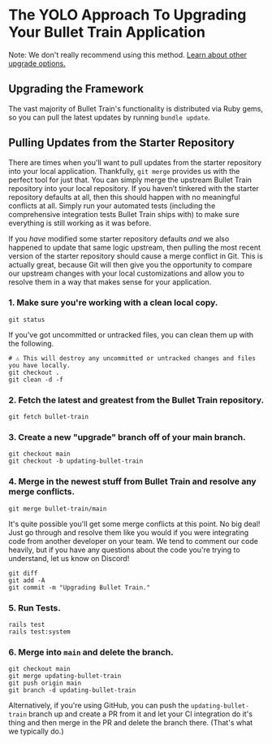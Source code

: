 # The YOLO Approach To Upgrading Your Bullet Train Application

<div class="rounded-md border bg-amber-100 border-amber-200 py-4 px-5 mb-3 not-prose">
  <p class="text-sm text-amber-800 font-light">
    Note: We don't really recommend using this method.
    <a href="/docs/upgrades.md">Learn about other upgrade options.</a>
  </p>
</div>

## Upgrading the Framework

The vast majority of Bullet Train's functionality is distributed via Ruby gems, so you can pull the latest updates by running `bundle update`.

## Pulling Updates from the Starter Repository

There are times when you'll want to pull updates from the starter repository into your local application. Thankfully, `git merge` provides us with the perfect tool for just that. You can simply merge the upstream Bullet Train repository into your local repository. If you haven’t tinkered with the starter repository defaults at all, then this should happen with no meaningful conflicts at all. Simply run your automated tests (including the comprehensive integration tests Bullet Train ships with) to make sure everything is still working as it was before.

If you _have_ modified some starter repository defaults _and_ we also happened to update that same logic upstream, then pulling the most recent version of the starter repository should cause a merge conflict in Git. This is actually great, because Git will then give you the opportunity to compare our upstream changes with your local customizations and allow you to resolve them in a way that makes sense for your application.

### 1. Make sure you're working with a clean local copy.

```
git status
```

If you've got uncommitted or untracked files, you can clean them up with the following.

```
# ⚠️ This will destroy any uncommitted or untracked changes and files you have locally.
git checkout .
git clean -d -f
```

### 2. Fetch the latest and greatest from the Bullet Train repository.

```
git fetch bullet-train
```

### 3. Create a new "upgrade" branch off of your main branch.

```
git checkout main
git checkout -b updating-bullet-train
```

### 4. Merge in the newest stuff from Bullet Train and resolve any merge conflicts.

```
git merge bullet-train/main
```

It's quite possible you'll get some merge conflicts at this point. No big deal! Just go through and resolve them like you would if you were integrating code from another developer on your team. We tend to comment our code heavily, but if you have any questions about the code you're trying to understand, let us know on Discord!

```
git diff
git add -A
git commit -m "Upgrading Bullet Train."
```

### 5. Run Tests.

```
rails test
rails test:system
```

### 6. Merge into `main` and delete the branch.

```
git checkout main
git merge updating-bullet-train
git push origin main
git branch -d updating-bullet-train
```

Alternatively, if you're using GitHub, you can push the `updating-bullet-train` branch up and create a PR from it and let your CI integration do it's thing and then merge in the PR and delete the branch there. (That's what we typically do.)

